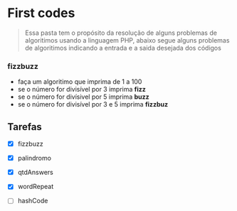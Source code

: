 # First codes
> Essa pasta tem o propósito da resolução de alguns problemas de algoritimos usando a linguagem PHP,
abaixo segue alguns problemas de algoritimos indicando a entrada e a saida desejada dos códigos

### fizzbuzz
- faça um algoritimo que imprima de 1 a 100
- se o número for divisível por 3 imprima  **fizz**
- se o número for divísivel por 5 imprima  **buzz**
- se o número for divisível por 3 e 5 imprima **fizzbuz**

## Tarefas
- [x] fizzbuzz
- [x] palindromo
- [x] qtdAnswers
- [x] wordRepeat
- [ ] hashCode


